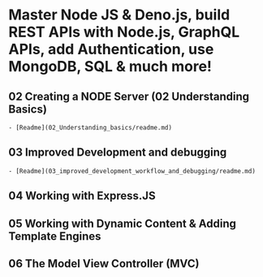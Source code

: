 # Master Node JS & Deno.js, build REST APIs with Node.js, GraphQL APIs, add Authentication, use MongoDB, SQL & much more!

## 02 Creating a NODE Server (02 Understanding Basics)

    - [Readme](02_Understanding_basics/readme.md)

## 03 Improved Development and debugging

    - [Readme](03_improved_development_workflow_and_debugging/readme.md)

## 04 Working with Express.JS

## 05 Working with Dynamic Content & Adding Template Engines

## 06 The Model View Controller (MVC)
